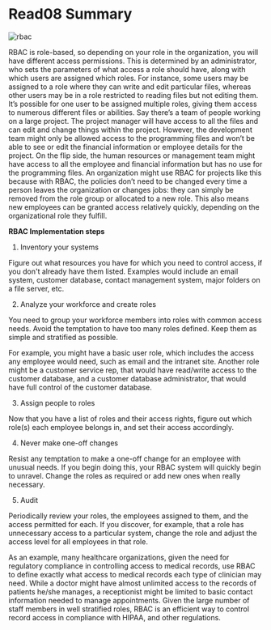 # Read08 Summary

![rbac](https://www.dnsstuff.com/wp-content/uploads/2019/10/role-based-access-control.jpg)

RBAC is role-based, so depending on your role in the organization, you will have different access permissions. This is determined by an administrator, who sets the parameters of what access a role should have, along with which users are assigned which roles. For instance, some users may be assigned to a role where they can write and edit particular files, whereas other users may be in a role restricted to reading files but not editing them. It’s possible for one user to be assigned multiple roles, giving them access to numerous different files or abilities. Say there’s a team of people working on a large project. The project manager will have access to all the files and can edit and change things within the project. However, the development team might only be allowed access to the programming files and won’t be able to see or edit the financial information or employee details for the project. On the flip side, the human resources or management team might have access to all the employee and financial information but has no use for the programming files. An organization might use RBAC for projects like this because with RBAC, the policies don’t need to be changed every time a person leaves the organization or changes jobs: they can simply be removed from the role group or allocated to a new role. This also means new employees can be granted access relatively quickly, depending on the organizational role they fulfill.

**RBAC Implementation steps**

1. Inventory your systems

Figure out what resources you have for which you need to control access, if you don't already have them listed. Examples would include an email system, customer database, contact management system, major folders on a file server, etc. 

2. Analyze your workforce and create roles

You need to group your workforce members into roles with common access needs.  Avoid the temptation to have too many roles defined. Keep them as simple and stratified as possible.

For example, you might have a basic user role, which includes the access any employee would need, such as email and the intranet site. Another role might be a customer service rep, that would have read/write access to the customer database, and a customer database administrator, that would have full control of the customer database. 

3. Assign people to roles

Now that you have a list of roles and their access rights, figure out which role(s) each employee belongs in, and set their access accordingly. 

4. Never make one-off changes

Resist any temptation to make a one-off change for an employee with unusual needs. If you begin doing this, your RBAC system will quickly begin to unravel. Change the roles as required or add new ones when really necessary. 

5. Audit

Periodically review your roles, the employees assigned to them, and the access permitted for each. If you discover, for example, that a role has unnecessary access to a particular system, change the role and adjust the access level for all employees in that role. 

As an example, many healthcare organizations, given the need for regulatory compliance in controlling access to medical records, use RBAC to define exactly what access to medical records each type of clinician may need.  While a doctor might have almost unlimited access to the records of patients he/she manages, a receptionist might be limited to basic contact information needed to manage appointments.  Given the large number of staff members in well stratified roles, RBAC is an efficient way to control record access in compliance with HIPAA, and other regulations.